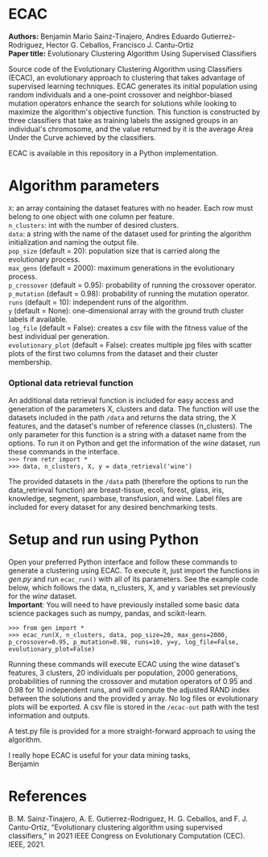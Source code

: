 # ECAC
**Authors:** Benjamin Mario Sainz-Tinajero, Andres Eduardo Gutierrez-Rodriguez, Hector G. Ceballos, Francisco J. Cantu-Ortiz  
**Paper title:** Evolutionary Clustering Algorithm Using Supervised Classifiers  

Source code of the Evolutionary Clustering Algorithm using Classifiers (ECAC), an evolutionary approach to clustering that takes advantage of supervised learning techniques. ECAC generates its initial population using random individuals and a one-point crossover and neighbor-biased mutation operators enhance the search for solutions while looking to maximize the algorithm's objective function. This function is constructed by three classifiers that take as training labels the assigned groups in an individual's chromosome, and the value returned by it is the average Area Under the Curve achieved by the classifiers.

ECAC is available in this repository in a Python implementation.

# Algorithm parameters
``X``: an array containing the dataset features with no header. Each row must belong to one object with one column per feature.  
``n_clusters``: int with the number of desired clusters.  
``data``: a string with the name of the dataset used for printing the algorithm initialization and naming the output file.  
``pop_size`` (default = 20): population size that is carried along the evolutionary process.   
``max_gens`` (default = 2000): maximum generations in the evolutionary process.   
``p_crossover`` (default = 0.95): probability of running the crossover operator.  
``p_mutation`` (default = 0.98): probability of running the mutation operator.  
``runs`` (default = 10): independent runs of the algorithm.  
``y`` (default = None): one-dimensional array with the ground truth cluster labels if available.  
``log_file`` (default = False): creates a csv file with the fitness value of the best individual per generation.  
``evolutionary_plot`` (default = False): creates multiple jpg files with scatter plots of the first two columns from the dataset and their cluster membership.  

### Optional data retrieval function
An additional data retrieval function is included for easy access and generation of the parameters X, clusters and data. The function will use the datasets included in the path ``/data`` and returns the data string, the X features, and the dataset's number of reference classes (n_clusters). The only parameter for this function is a string with a dataset name from the options. To run it on Python and get the information of the *wine* dataset, run these commands in the interface.     
``>>> from retr import *``  
``>>> data, n_clusters, X, y = data_retrieval('wine')``  

The provided datasets in the ``/data`` path (therefore the options to run the data_retrieval function) are breast-tissue, ecoli, forest, glass, iris, knowledge, segment, spambase, transfusion, and wine. Label files are included for every dataset for any desired benchmarking tests.

# Setup and run using Python
Open your preferred Python interface and follow these commands to generate a clustering using ECAC. To execute it, just import the functions in *gen.py* and run ``ecac_run()`` with all of its parameters. See the example code below, which follows the data, n_clusters, X, and y variables set previously for the *wine* dataset.  
**Important**: You will need to have previously installed some basic data science packages such as numpy, pandas, and scikit-learn.

``>>> from gen import *``  
``>>> ecac_run(X, n_clusters, data, pop_size=20, max_gens=2000, p_crossover=0.95, p_mutation=0.98, runs=10, y=y, log_file=False, evolutionary_plot=False)``  

Running these commands will execute ECAC using the wine dataset's features, 3 clusters, 20 individuals per population, 2000 generations, probabilities of running the crossover and mutation operators of 0.95 and 0.98 for 10 independent runs, and will compute the adjusted RAND index between the solutions and the provided y array. No log files or evolutionary plots will be exported. A csv file is stored in the ``/ecac-out`` path with the test information and outputs.

A test.py file is provided for a more straight-forward approach to using the algorithm.  

I really hope ECAC is useful for your data mining tasks,  
Benjamin  

# References
B. M. Sainz-Tinajero, A. E. Gutierrez-Rodriguez, H. G. Ceballos, and F. J. Cantu-Ortiz, “Evolutionary clustering algorithm using supervised classifiers,” in 2021 IEEE Congress on Evolutionary Computation (CEC). IEEE, 2021.
